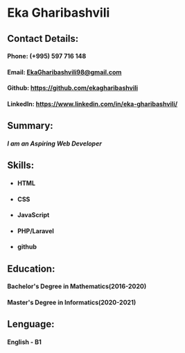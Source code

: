 # Eka Gharibashvili

## Contact Details:
#### **Phone:** (+995) 597 716 148
#### **Email:** EkaGharibashvili98@gmail.com
#### **Github:** https://github.com/ekagharibashvili
#### **LinkedIn:** https://www.linkedin.com/in/eka-gharibashvili/

## Summary: 
#### *I am an Aspiring Web Developer*

## Skills:
* #### HTML
* #### CSS
* #### JavaScript
* #### PHP/Laravel
* #### github

## Education:
#### Bachelor's Degree in Mathematics(2016-2020)
#### Master's Degree in Informatics(2020-2021)

## Lenguage:
#### English - B1


